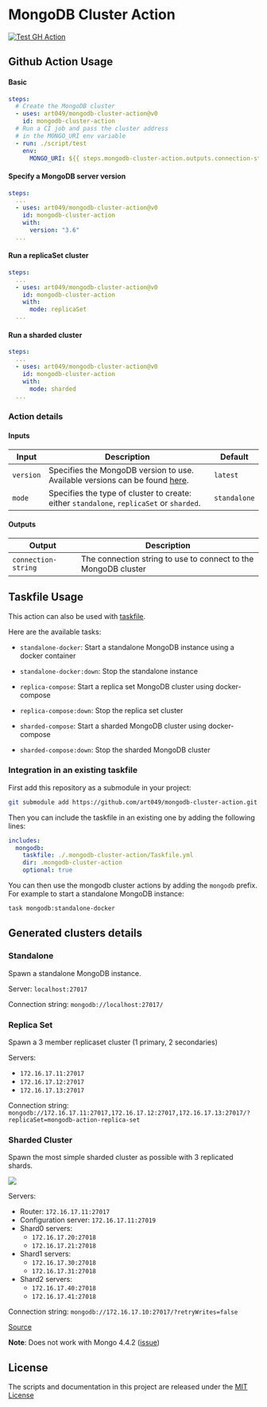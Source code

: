 # MongoDB Cluster Action

[![Test GH Action](https://github.com/art049/mongodb-cluster-action/actions/workflows/ci.yml/badge.svg)](https://github.com/art049/mongodb-cluster-action/actions/workflows/ci.yml)

## Github Action Usage

#### Basic

```yaml
steps:
  # Create the MongoDB cluster
  - uses: art049/mongodb-cluster-action@v0
    id: mongodb-cluster-action
  # Run a CI job and pass the cluster address
  # in the MONGO_URI env variable
  - run: ./script/test
    env:
      MONGO_URI: ${{ steps.mongodb-cluster-action.outputs.connection-string }}
```

#### Specify a MongoDB server version

```yaml
steps:
  ...
  - uses: art049/mongodb-cluster-action@v0
    id: mongodb-cluster-action
    with:
      version: "3.6"
  ...
```

#### Run a replicaSet cluster

```yaml
steps:
  ...
  - uses: art049/mongodb-cluster-action@v0
    id: mongodb-cluster-action
    with:
      mode: replicaSet
  ...
```

#### Run a sharded cluster

```yaml
steps:
  ...
  - uses: art049/mongodb-cluster-action@v0
    id: mongodb-cluster-action
    with:
      mode: sharded
  ...
```

### Action details

#### Inputs

| Input     | Description                                                                                                        | Default      |
| --------- | ------------------------------------------------------------------------------------------------------------------ | ------------ |
| `version` | Specifies the MongoDB version to use. Available versions can be found [here](https://hub.docker.com/_/mongo/tags). | `latest`     |
| `mode`    | Specifies the type of cluster to create: either `standalone`, `replicaSet` or `sharded`.                           | `standalone` |

#### Outputs

| Output              | Description                                                    |
| ------------------- | -------------------------------------------------------------- |
| `connection-string` | The connection string to use to connect to the MongoDB cluster |

## Taskfile Usage

This action can also be used with [taskfile](https://taskfile.dev/).

Here are the available tasks:

- `standalone-docker`: Start a standalone MongoDB instance using a docker container

- `standalone-docker:down`: Stop the standalone instance

- `replica-compose`: Start a replica set MongoDB cluster using docker-compose

- `replica-compose:down`: Stop the replica set cluster

- `sharded-compose`: Start a sharded MongoDB cluster using docker-compose

- `sharded-compose:down`: Stop the sharded MongoDB cluster

### Integration in an existing taskfile

First add this repository as a submodule in your project:

```bash
git submodule add https://github.com/art049/mongodb-cluster-action.git .mongodb-cluster-action
```

Then you can include the taskfile in an existing one by adding the following lines:

```yaml
includes:
  mongodb:
    taskfile: ./.mongodb-cluster-action/Taskfile.yml
    dir: .mongodb-cluster-action
    optional: true
```

You can then use the mongodb cluster actions by adding the `mongodb` prefix. For example to start a standalone MongoDB instance:

```bash
task mongodb:standalone-docker
```

## Generated clusters details

### Standalone

Spawn a standalone MongoDB instance.

Server: `localhost:27017`

Connection string: `mongodb://localhost:27017/`

### Replica Set

Spawn a 3 member replicaset cluster (1 primary, 2 secondaries)

Servers:

- `172.16.17.11:27017`
- `172.16.17.12:27017`
- `172.16.17.13:27017`

Connection string: `mongodb://172.16.17.11:27017,172.16.17.12:27017,172.16.17.13:27017/?replicaSet=mongodb-action-replica-set`

### Sharded Cluster

Spawn the most simple sharded cluster as possible with 3 replicated shards.

[![](https://mermaid.ink/img/pako:eNp1ksFqwzAQRH9F7MmG2HiVUDem9JL01pN99UWO5NgQW0GRAiXk36vGK2jsdg9CDDP7BqQbHLRUUMDRiHPHPst6ZH520U6PbX-sroa9NeadYc5TfEkxTxELnme4jVmSJKyMSu2s-s-Vx9O-8mGusujSCSMzUquMZEG6mK_h2WPNa8xoZsGGgs0iiH8GqQdOMQw9kGTqgYse69BjFiA-LvhrfAoQl092HtZwkonLF9zNjBsCxOUL7uaZ-_uEFQzKDKKX_rlvP1oNtlODqqHwV6la4U62hnq8e6s7S2HVh-ytNlC04nRRKxDO6uprPEBhjVPBtO-F_z0Due7fFniYnw)](https://mermaid-js.github.io/mermaid-live-editor/edit#pako:eNp1ksFqwzAQRH9F7MmG2HiVUDem9JL01pN99UWO5NgQW0GRAiXk36vGK2jsdg9CDDP7BqQbHLRUUMDRiHPHPst6ZH520U6PbX-sroa9NeadYc5TfEkxTxELnme4jVmSJKyMSu2s-s-Vx9O-8mGusujSCSMzUquMZEG6mK_h2WPNa8xoZsGGgs0iiH8GqQdOMQw9kGTqgYse69BjFiA-LvhrfAoQl092HtZwkonLF9zNjBsCxOUL7uaZ-_uEFQzKDKKX_rlvP1oNtlODqqHwV6la4U62hnq8e6s7S2HVh-ytNlC04nRRKxDO6uprPEBhjVPBtO-F_z0Due7fFniYnw)

Servers:

- Router: `172.16.17.11:27017`
- Configuration server: `172.16.17.11:27019`
- Shard0 servers:
  - `172.16.17.20:27018`
  - `172.16.17.21:27018`
- Shard1 servers:
  - `172.16.17.30:27018`
  - `172.16.17.31:27018`
- Shard2 servers:
  - `172.16.17.40:27018`
  - `172.16.17.41:27018`

Connection string: `mongodb://172.16.17.10:27017/?retryWrites=false`

[Source](https://docs.mongodb.com/manual/core/sharded-cluster-components/#development-configuration)

**Note**: Does not work with Mongo 4.4.2 ([issue](https://jira.mongodb.org/browse/SERVER-53259))

</details>

## License

The scripts and documentation in this project are released under the [MIT License](./LICENSE)
